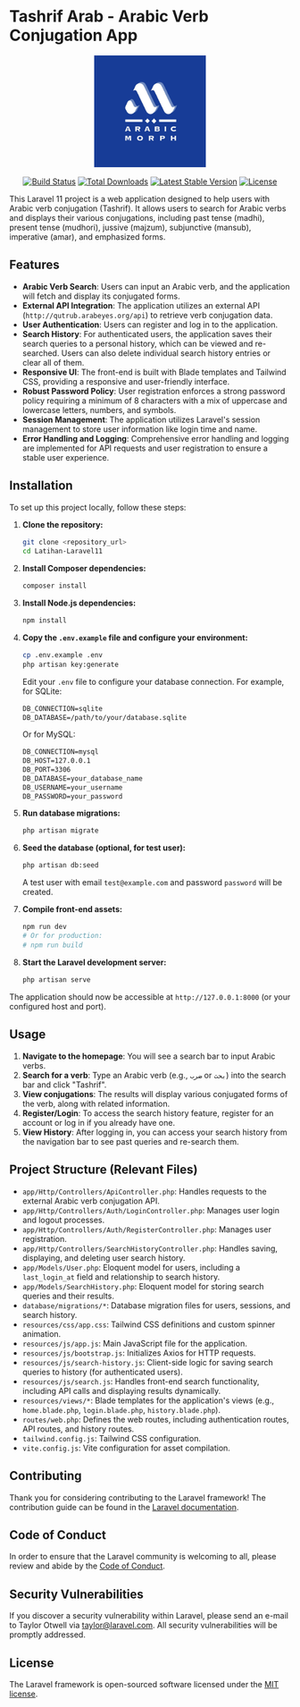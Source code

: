 # Tashrif Arab - Arabic Verb Conjugation App

<p align="center">
  <img src="public/img/logoam.png" width="200" alt="Laravel Logo">
</p>

<p align="center">
<a href="https://github.com/laravel/framework/actions"><img src="https://github.com/laravel/framework/workflows/tests/badge.svg" alt="Build Status"></a>
<a href="https://packagist.org/packages/laravel/framework"><img src="https://img.shields.io/packagist/dt/laravel/framework" alt="Total Downloads"></a>
<a href="https://packagist.org/packages/laravel/framework"><img src="https://img.shields.io/packagist/v/laravel/framework" alt="Latest Stable Version"></a>
<a href="https://packagist.org/packages/laravel/framework"><img src="https://img.shields.io/packagist/l/laravel/framework" alt="License"></a>
</p>

This Laravel 11 project is a web application designed to help users with Arabic verb conjugation (Tashrif). It allows users to search for Arabic verbs and displays their various conjugations, including past tense (madhi), present tense (mudhori), jussive (majzum), subjunctive (mansub), imperative (amar), and emphasized forms.

## Features

-   **Arabic Verb Search**: Users can input an Arabic verb, and the application will fetch and display its conjugated forms.
-   **External API Integration**: The application utilizes an external API (`http://qutrub.arabeyes.org/api`) to retrieve verb conjugation data.
-   **User Authentication**: Users can register and log in to the application.
-   **Search History**: For authenticated users, the application saves their search queries to a personal history, which can be viewed and re-searched. Users can also delete individual search history entries or clear all of them.
-   **Responsive UI**: The front-end is built with Blade templates and Tailwind CSS, providing a responsive and user-friendly interface.
-   **Robust Password Policy**: User registration enforces a strong password policy requiring a minimum of 8 characters with a mix of uppercase and lowercase letters, numbers, and symbols.
-   **Session Management**: The application utilizes Laravel's session management to store user information like login time and name.
-   **Error Handling and Logging**: Comprehensive error handling and logging are implemented for API requests and user registration to ensure a stable user experience.

## Installation

To set up this project locally, follow these steps:

1.  **Clone the repository:**

    ```bash
    git clone <repository_url>
    cd Latihan-Laravel11
    ```

2.  **Install Composer dependencies:**

    ```bash
    composer install
    ```

3.  **Install Node.js dependencies:**

    ```bash
    npm install
    ```

4.  **Copy the `.env.example` file and configure your environment:**

    ```bash
    cp .env.example .env
    php artisan key:generate
    ```

    Edit your `.env` file to configure your database connection. For example, for SQLite:

    ```
    DB_CONNECTION=sqlite
    DB_DATABASE=/path/to/your/database.sqlite
    ```

    Or for MySQL:

    ```
    DB_CONNECTION=mysql
    DB_HOST=127.0.0.1
    DB_PORT=3306
    DB_DATABASE=your_database_name
    DB_USERNAME=your_username
    DB_PASSWORD=your_password
    ```

5.  **Run database migrations:**

    ```bash
    php artisan migrate
    ```

6.  **Seed the database (optional, for test user):**

    ```bash
    php artisan db:seed
    ```

    A test user with email `test@example.com` and password `password` will be created.

7.  **Compile front-end assets:**

    ```bash
    npm run dev
    # Or for production:
    # npm run build
    ```

8.  **Start the Laravel development server:**

    ```bash
    php artisan serve
    ```

The application should now be accessible at `http://127.0.0.1:8000` (or your configured host and port).

## Usage

1.  **Navigate to the homepage**: You will see a search bar to input Arabic verbs.
2.  **Search for a verb**: Type an Arabic verb (e.g., `ضرب` or `بحث`) into the search bar and click "Tashrif".
3.  **View conjugations**: The results will display various conjugated forms of the verb, along with related information.
4.  **Register/Login**: To access the search history feature, register for an account or log in if you already have one.
5.  **View History**: After logging in, you can access your search history from the navigation bar to see past queries and re-search them.

## Project Structure (Relevant Files)

-   `app/Http/Controllers/ApiController.php`: Handles requests to the external Arabic verb conjugation API.
-   `app/Http/Controllers/Auth/LoginController.php`: Manages user login and logout processes.
-   `app/Http/Controllers/Auth/RegisterController.php`: Manages user registration.
-   `app/Http/Controllers/SearchHistoryController.php`: Handles saving, displaying, and deleting user search history.
-   `app/Models/User.php`: Eloquent model for users, including a `last_login_at` field and relationship to search history.
-   `app/Models/SearchHistory.php`: Eloquent model for storing search queries and their results.
-   `database/migrations/*`: Database migration files for users, sessions, and search history.
-   `resources/css/app.css`: Tailwind CSS definitions and custom spinner animation.
-   `resources/js/app.js`: Main JavaScript file for the application.
-   `resources/js/bootstrap.js`: Initializes Axios for HTTP requests.
-   `resources/js/search-history.js`: Client-side logic for saving search queries to history (for authenticated users).
-   `resources/js/search.js`: Handles front-end search functionality, including API calls and displaying results dynamically.
-   `resources/views/*`: Blade templates for the application's views (e.g., `home.blade.php`, `login.blade.php`, `history.blade.php`).
-   `routes/web.php`: Defines the web routes, including authentication routes, API routes, and history routes.
-   `tailwind.config.js`: Tailwind CSS configuration.
-   `vite.config.js`: Vite configuration for asset compilation.

## Contributing

Thank you for considering contributing to the Laravel framework! The contribution guide can be found in the [Laravel documentation](https://laravel.com/docs/contributions).

## Code of Conduct

In order to ensure that the Laravel community is welcoming to all, please review and abide by the [Code of Conduct](https://laravel.com/docs/contributions#code-of-conduct).

## Security Vulnerabilities

If you discover a security vulnerability within Laravel, please send an e-mail to Taylor Otwell via [taylor@laravel.com](mailto:taylor@laravel.com). All security vulnerabilities will be promptly addressed.

## License

The Laravel framework is open-sourced software licensed under the [MIT license](https://opensource.org/licenses/MIT).
